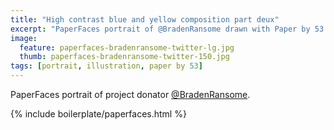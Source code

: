 ```yaml
---
title: "High contrast blue and yellow composition part deux"
excerpt: "PaperFaces portrait of @BradenRansome drawn with Paper by 53 on an iPad."
image: 
  feature: paperfaces-bradenransome-twitter-lg.jpg
  thumb: paperfaces-bradenransome-twitter-150.jpg
tags: [portrait, illustration, paper by 53]
---
```


PaperFaces portrait of project donator [@BradenRansome](http://twitter.com/BradenRansome).

{% include boilerplate/paperfaces.html %}